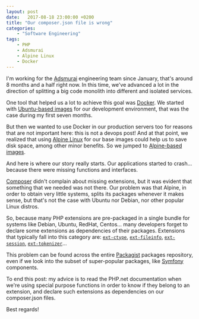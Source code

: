 ```yaml
---
layout: post
date:   2017-08-18 23:00:00 +0200
title: "Our composer.json file is wrong"
categories:
    - "Software Engineering"
tags:
    - PHP
    - Adsmurai
    - Alpine Linux
    - Docker
---
```


I'm working for the [Adsmurai](http://www.adsmurai.com/) engineering team since
January, that's around 8 months and a half right now. In this time, we've
advanced a lot in the direction of splitting a big code monolith into different
and isolated services.

One tool that helped us a lot to achieve this goal was [Docker](https://www.docker.com/).
We started with [Ubuntu-based images](https://hub.docker.com/_/ubuntu/) for our
development environment, that was the case during my first seven months.

But then we wanted to use Docker in our production servers too for reasons that
are not important here: this is not a devops post! And at that point, we
realized that using [Alpine Linux](https://alpinelinux.org/) for our base images
could help us to save disk space, among other minor benefits. So we jumped to
[Alpine-based images](https://hub.docker.com/_/alpine/).

And here is where our story really starts. Our applications started to crash...
because there were missing functions and interfaces.

[Composer](https://getcomposer.org/) didn't complain about missing extensions,
but it was evident that something that we needed was not there. Our problem was
that Alpine, in order to obtain very little systems, splits its packages
whenever it makes sense, but that's not the case with Ubuntu nor Debian, nor
other popular Linux distros.

So, because many PHP extensions are pre-packaged in a single bundle for systems
like Debian, Ubuntu, RedHat, Centos... many developers forget to declare some
extensions as dependencies of their packages. Extensions that typically fall
into this category are: [`ext-ctype`](http://php.net/manual/en/book.ctype.php),
[`ext-fileinfo`](http://php.net/manual/en/book.fileinfo.php),
[`ext-session`](http://php.net/manual/en/book.session.php),
[`ext-tokenizer`](http://php.net/manual/en/book.tokenizer.php)...

This problem can be found across the entire [Packagist](https://packagist.org/)
packages repository, even if we look into the subset of super-popular packages,
like [Symfony](http://symfony.com/) components.

To end this post: my advice is to read the PHP.net documentation when we're
using special purpose functions  in order to know if they belong to an extension,
and declare such extensions as dependencies on our composer.json files.

Best regards!
